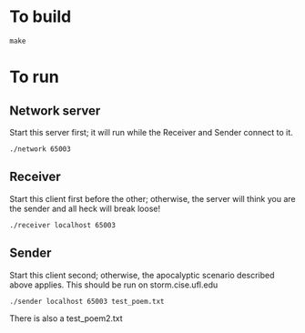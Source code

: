 To build
========

```
make
```

To run
======

Network server
--------------

Start this server first; it will run while the Receiver and Sender connect to it.

```
./network 65003
```

Receiver
--------

Start this client first before the other; otherwise, the server will think you are the sender and all heck will break loose!

```
./receiver localhost 65003
```

Sender
--------

Start this client second; otherwise, the apocalyptic scenario described above applies.
This should be run on storm.cise.ufl.edu
```
./sender localhost 65003 test_poem.txt
```

There is also a test_poem2.txt
